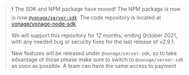> :exclamation: The SDK and NPM package have moved! The NPM package is now is now [`@vonage/server-sdk`](https://www.npmjs.com/package/@vonage/server-sdk). The code repository is located at [vonage/vonage-node-sdk](https://github.com/vonage/vonage-node-sdk).
>
>We will support this repository for 12 months, ending October 2021, with any needed bug or security fixes for the last release of v2.9.1. 
>
>New features will be released under `@vonage/server-sdk`, so to take advantage of those please make sure to switch to `@vonage/server-sdk` as soon as possible.
>A team can have the same access to payment
